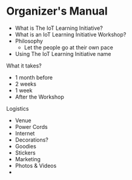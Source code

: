 # Organizer's Manual

- What is The IoT Learning Initiative?
- What is an IoT Learning Initiative Workshop?
- Philosophy
  - Let the people go at their own pace
- Using The IoT Learning Initiative name

What it takes?

- 1 month before
- 2 weeks
- 1 week
- After the Workshop

Logistics

- Venue
- Power Cords
- Internet
- Decorations?
- Goodies
- Stickers
- Marketing
- Photos & Videos
- 




